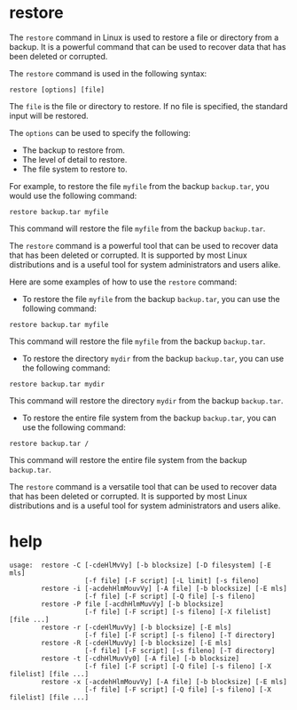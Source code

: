 # restore

The `restore` command in Linux is used to restore a file or directory from a backup. It is a powerful command that can be used to recover data that has been deleted or corrupted.

The `restore` command is used in the following syntax:

```
restore [options] [file]
```

The `file` is the file or directory to restore. If no file is specified, the standard input will be restored.

The `options` can be used to specify the following:

* The backup to restore from.
* The level of detail to restore.
* The file system to restore to.

For example, to restore the file `myfile` from the backup `backup.tar`, you would use the following command:

```
restore backup.tar myfile
```

This command will restore the file `myfile` from the backup `backup.tar`.

The `restore` command is a powerful tool that can be used to recover data that has been deleted or corrupted. It is supported by most Linux distributions and is a useful tool for system administrators and users alike.

Here are some examples of how to use the `restore` command:

* To restore the file `myfile` from the backup `backup.tar`, you can use the following command:

```
restore backup.tar myfile
```

This command will restore the file `myfile` from the backup `backup.tar`.

* To restore the directory `mydir` from the backup `backup.tar`, you can use the following command:

```
restore backup.tar mydir
```

This command will restore the directory `mydir` from the backup `backup.tar`.

* To restore the entire file system from the backup `backup.tar`, you can use the following command:

```
restore backup.tar /
```

This command will restore the entire file system from the backup `backup.tar`.

The `restore` command is a versatile tool that can be used to recover data that has been deleted or corrupted. It is supported by most Linux distributions and is a useful tool for system administrators and users alike.



# help 

```
usage:  restore -C [-cdeHlMvVy] [-b blocksize] [-D filesystem] [-E mls] 
                   [-f file] [-F script] [-L limit] [-s fileno]
        restore -i [-acdehHlmMouvVy] [-A file] [-b blocksize] [-E mls] 
                   [-f file] [-F script] [-Q file] [-s fileno]
        restore -P file [-acdhHlmMuvVy] [-b blocksize]
                   [-f file] [-F script] [-s fileno] [-X filelist] [file ...]
        restore -r [-cdeHlMuvVy] [-b blocksize] [-E mls] 
                   [-f file] [-F script] [-s fileno] [-T directory]
        restore -R [-cdeHlMuvVy] [-b blocksize] [-E mls] 
                   [-f file] [-F script] [-s fileno] [-T directory]
        restore -t [-cdhHlMuvVy0] [-A file] [-b blocksize]
                   [-f file] [-F script] [-Q file] [-s fileno] [-X filelist] [file ...]
        restore -x [-acdehHlmMouvVy] [-A file] [-b blocksize] [-E mls] 
                   [-f file] [-F script] [-Q file] [-s fileno] [-X filelist] [file ...]
```
